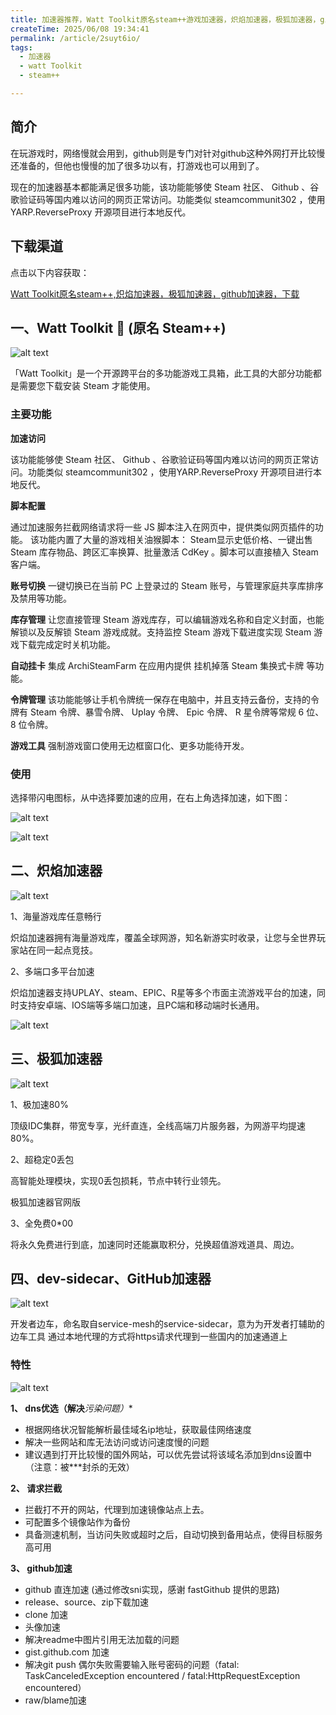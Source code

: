 ```yaml
---
title: 加速器推荐，Watt Toolkit原名steam++游戏加速器，炽焰加速器，极狐加速器，github加速器
createTime: 2025/06/08 19:34:41
permalink: /article/2suyt6io/
tags: 
  - 加速器
  - watt Toolkit
  - steam++

---
```


## 简介
在玩游戏时，网络慢就会用到，github则是专门对针对github这种外网打开比较慢还准备的，但他也慢慢的加了很多功以有，打游戏也可以用到了。

现在的加速器基本都能满足很多功能，该功能能够使 Steam 社区、 Github 、谷歌验证码等国内难以访问的网页正常访问。功能类似 steamcommunit302 ，使用YARP.ReverseProxy 开源项目进行本地反代。

## 下载渠道

点击以下内容获取：

[Watt Toolkit原名steam++,炽焰加速器，极狐加速器，github加速器，下载](https://pan.quark.cn/s/56c058a3cdf2)

## 一、Watt Toolkit 🧰 (原名 Steam++)

![alt text](1.png)

「Watt Toolkit」是一个开源跨平台的多功能游戏工具箱，此工具的大部分功能都是需要您下载安装 Steam 才能使用。

### 主要功能

**加速访问**

该功能能够使 Steam 社区、 Github 、谷歌验证码等国内难以访问的网页正常访问。功能类似 steamcommunit302 ，使用YARP.ReverseProxy 开源项目进行本地反代。 

**脚本配置**

通过加速服务拦截网络请求将一些 JS 脚本注入在网页中，提供类似网页插件的功能。
该功能内置了大量的游戏相关油猴脚本： Steam显示史低价格、一键出售 Steam 库存物品、跨区汇率换算、批量激活 CdKey 。脚本可以直接植入 Steam 客户端。

**账号切换**
一键切换已在当前 PC 上登录过的 Steam 账号，与管理家庭共享库排序及禁用等功能。

**库存管理**
让您直接管理 Steam 游戏库存，可以编辑游戏名称和自定义封面，也能解锁以及反解锁 Steam 游戏成就。支持监控 Steam 游戏下载进度实现 Steam 游戏下载完成定时关机功能。

**自动挂卡**
集成 ArchiSteamFarm 在应用内提供 挂机掉落 Steam 集换式卡牌 等功能。

**令牌管理**
该功能能够让手机令牌统一保存在电脑中，并且支持云备份，支持的令牌有 Steam 令牌、暴雪令牌、 Uplay 令牌、 Epic 令牌、 R 星令牌等常规 6 位、 8 位令牌。

**游戏工具**
强制游戏窗口使用无边框窗口化、更多功能待开发。

### 使用

选择带闪电图标，从中选择要加速的应用，在右上角选择加速，如下图：

![alt text](2.png)

![alt text](3.png)

## 二、炽焰加速器

![alt text](4.png)

1、海量游戏库任意畅行

炽焰加速器拥有海量游戏库，覆盖全球网游，知名新游实时收录，让您与全世界玩家站在同一起点竞技。

2、多端口多平台加速

炽焰加速器支持UPLAY、steam、EPIC、R星等多个市面主流游戏平台的加速，同时支持安卓端、IOS端等多端口加速，且PC端和移动端时长通用。

![alt text](5.png)

## 三、极狐加速器

![alt text](6.png)

1、极加速80%

顶级IDC集群，带宽专享，光纤直连，全线高端刀片服务器，为网游平均提速80%。

2、超稳定0丢包

高智能处理模块，实现0丢包损耗，节点中转行业领先。

极狐加速器官网版

3、全免费0*00

将永久免费进行到底，加速同时还能赢取积分，兑换超值游戏道具、周边。

## 四、dev-sidecar、GitHub加速器

![alt text](7.png)

开发者边车，命名取自service-mesh的service-sidecar，意为为开发者打辅助的边车工具
通过本地代理的方式将https请求代理到一些国内的加速通道上


### 特性

![alt text](8.png)


**1、 dns优选（解决***污染问题）**

- 根据网络状况智能解析最佳域名ip地址，获取最佳网络速度
- 解决一些网站和库无法访问或访问速度慢的问题
- 建议遇到打开比较慢的国外网站，可以优先尝试将该域名添加到dns设置中（注意：被***封杀的无效）

**2、 请求拦截**

- 拦截打不开的网站，代理到加速镜像站点上去。
- 可配置多个镜像站作为备份
- 具备测速机制，当访问失败或超时之后，自动切换到备用站点，使得目标服务高可用

**3、 github加速**

- github 直连加速 (通过修改sni实现，感谢 fastGithub 提供的思路)
- release、source、zip下载加速
- clone 加速
- 头像加速
- 解决readme中图片引用无法加载的问题
- gist.github.com 加速
- 解决git push 偶尔失败需要输入账号密码的问题（fatal: TaskCanceledException encountered / fatal:HttpRequestException encountered）
- raw/blame加速
